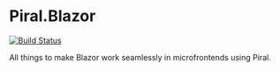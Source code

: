 # Piral.Blazor

[![Build Status](https://florianrappl.visualstudio.com/Piral.Blazor/_apis/build/status/FlorianRappl.Piral.Blazor?branchName=master)](https://florianrappl.visualstudio.com/Piral.Blazor/_build/latest?definitionId=27&branchName=master)

All things to make Blazor work seamlessly in microfrontends using Piral.
